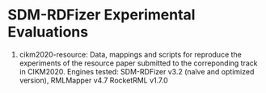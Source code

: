# SDM-RDFizer Experimental Evaluations

1) cikm2020-resource: Data, mappings and scripts for reproduce the experiments of the resource paper submitted to the correponding track in CIKM2020. Engines tested: SDM-RDFizer v3.2 (naïve and optimized version), RMLMapper v4.7 RocketRML v1.7.0
